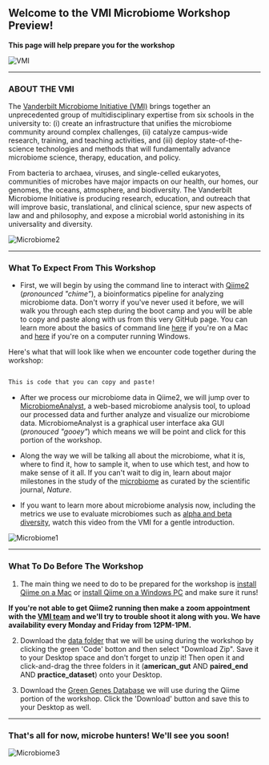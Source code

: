 ## Welcome to the VMI Microbiome Workshop Preview!

**This page will help prepare you for the workshop**

![VMI](https://news.vanderbilt.edu/files/Vanderbilt-Microbiome-Initiative-banner.jpg)

---
### ABOUT THE VMI 

The [Vanderbilt Microbiome Initiative (VMI)](https://lab.vanderbilt.edu/microbiome/) brings together an unprecedented group of multidisciplinary expertise from six schools in the university to: (i) create an infrastructure that unifies the microbiome community around complex challenges, (ii) catalyze campus-wide research, training, and teaching activities, and (iii) deploy state-of-the-science technologies and methods that will fundamentally advance microbiome science, therapy, education, and policy.

From bacteria to archaea, viruses, and single-celled eukaryotes, communities of microbes have major impacts on our health, our homes, our genomes, the oceans, atmosphere, and biodiversity. The Vanderbilt Microbiome Initiative is producing research, education, and outreach that will improve basic, translational, and clinical science, spur new aspects of law and and philosophy, and expose a microbial world astonishing in its universality and diversity.

![Microbiome2](https://i.pinimg.com/originals/1d/5b/c6/1d5bc60fad3cca95e2b507fd95f305e2.jpg)

---
### What To Expect From This Workshop

- First, we will begin by using the command line to interact with [Qiime2](https://qiime2.org/) (_pronounced "chime"_), a bioinformatics pipeline for analyzing microbiome data. Don't worry if you've never used it before, we will walk you through each step during the boot camp and you will be able to copy and paste along with us from this very GitHub page. You can learn more about the basics of command line [here](https://youtu.be/5XgBd6rjuDQ) if you're on a Mac and [here](https://youtu.be/MBBWVgE0ewk) if you're on a computer running Windows.

Here's what that will look like when we encounter code together during the workshop:
```markdown 

This is code that you can copy and paste! 

```

- After we process our microbiome data in Qiime2, we will jump over to [MicrobiomeAnalyst](https://www.microbiomeanalyst.ca), a web-based microbiome analysis tool, to upload our processed data and further analyze and visualize our microbiome data. MicrobiomeAnalyst is a graphical user interface aka GUI (_pronouced "gooey"_) which means we will be point and click for this portion of the workshop.  

- Along the way we will be talking all about the microbiome, what it is, where to find it, how to sample it, when to use which test, and how to make sense of it all. If you can't wait to dig in, learn about major milestones in the study of the [microbiome](https://www.nature.com/immersive/d42859-019-00041-z/index.html?utm_source=twitter&utm_medium=social&utm_campaign=mile-humanmicrobiotaresearchintgutbrainaxis) as curated by the scientific journal, _Nature_. 

- If you want to learn more about microbiome analysis now, including the metrics we use to evaluate microbiomes such as [alpha and beta diversity](https://youtu.be/CQaFT_vVQvw), watch this video from the VMI for a gentle introduction. 

![Microbiome1](https://media.nature.com/w700/magazine-assets/d41586-020-00193-3/d41586-020-00193-3_17582910.jpg)

---
### What To Do Before The Workshop

1) The main thing we need to do to be prepared for the workshop is [install Qiime on a Mac](https://youtu.be/1vRQ2MPRRpo) or [install Qiime on a Windows PC](https://youtu.be/b4l_wIJ1dwE) and make sure it runs! 

**If you're not able to get Qiime2 running then make a zoom appointment with the [VMI team](mailto:robert.h.markowitz@vanderbilt.edu) and we'll try to trouble shoot it along with you. We have availability every Monday and Friday from 12PM-1PM.**

2) Download the [data folder](https://github.com/vmimicrobiome/vmimicrobiome.github.io) that we will be using during the workshop by clicking the green 'Code' botton and then select "Download Zip". Save it to your Desktop space and don't forget to unzip it! Then open it and click-and-drag the three folders in it (**american_gut** AND **paired_end** AND **practice_dataset**) onto your Desktop. 


3) Download the [Green Genes Database](https://github.com/awbrooks19/vmi_microbiome_bootcamp/blob/master/data/greengenes.zip) we will use during the Qiime portion of the workshop. Click the 'Download' button and save this to your Desktop as well. 

---
### That's all for now, microbe hunters! We'll see you soon! 

![Microbiome3](https://media.nature.com/lw800/magazine-assets/d41586-020-00194-2/d41586-020-00194-2_17582908.jpg)





